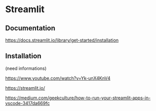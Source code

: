 # Streamlit

## Documentation 

https://docs.streamlit.io/library/get-started/installation 


## Installation 

(need informations)




https://www.youtube.com/watch?v=Yk-unX4KnV4




https://streamlit.io/


https://medium.com/geekculture/how-to-run-your-streamlit-apps-in-vscode-3417da669fc



